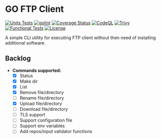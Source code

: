 # GO FTP Client

[![Units Tests](https://github.com/alexZaicev/go-ftp-client/actions/workflows/unit-tests.yaml/badge.svg)](https://github.com/alexZaicev/go-ftp-client/actions/workflows/unit-tests.yaml)
[![golint](https://github.com/alexZaicev/go-ftp-client/actions/workflows/golint.yaml/badge.svg)](https://github.com/alexZaicev/go-ftp-client/actions/workflows/golint.yaml)
[![Coverage Status](https://coveralls.io/repos/github/alexZaicev/go-ftp-client/badge.svg)](https://coveralls.io/github/alexZaicev/go-ftp-client)
[![CodeQL](https://github.com/alexZaicev/go-ftp-client/actions/workflows/codeql.yaml/badge.svg)](https://github.com/alexZaicev/go-ftp-client/actions/workflows/codeql.yaml)
[![Trivy](https://github.com/alexZaicev/go-ftp-client/actions/workflows/trivy.yaml/badge.svg)](https://github.com/alexZaicev/go-ftp-client/actions/workflows/trivy.yaml)
[![Functional Tests](https://github.com/alexZaicev/go-ftp-client/actions/workflows/functional-tests.yaml/badge.svg)](https://github.com/alexZaicev/go-ftp-client/actions/workflows/functional-tests.yaml)
[![License](https://img.shields.io/badge/License-Apache_2.0-blue.svg)](https://opensource.org/licenses/Apache-2.0)

A simple CLI utility for executing FTP client without then need of installing additional software.

## Backlog

- **Commands supported:**
  - [x] Status
  - [x] Make dir
  - [x] List
  - [x] Remove file/directory
  - [ ] Rename file/directory
  - [x] Upload file/directory
  - [ ] Download file/directory
  - [ ] TLS support
  - [ ] Support configuration file
  - [ ] Support env variables
  - [ ] Add repos/input validator functions
